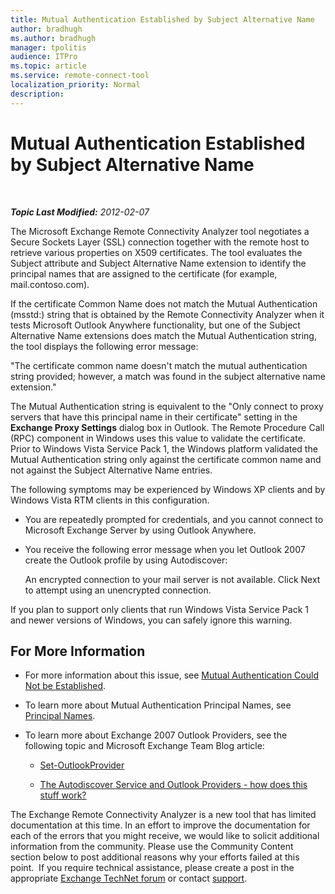 ```yaml
---
title: Mutual Authentication Established by Subject Alternative Name
author: bradhugh
ms.author: bradhugh
manager: tpolitis
audience: ITPro 
ms.topic: article 
ms.service: remote-connect-tool
localization_priority: Normal
description: 
---
```


<div data-xmlns="https://www.w3.org/1999/xhtml">

<div class="topic" data-xmlns="https://www.w3.org/1999/xhtml" data-msxsl="urn:schemas-microsoft-com:xslt" data-cs="https://msdn.microsoft.com/">

<div data-asp="https://msdn2.microsoft.com/asp">

# Mutual Authentication Established by Subject Alternative Name

</div>

<div id="mainSection">

<div id="mainBody">

<span> </span>

_**Topic Last Modified:** 2012-02-07_

The Microsoft Exchange Remote Connectivity Analyzer tool negotiates a Secure Sockets Layer (SSL) connection together with the remote host to retrieve various properties on X509 certificates. The tool evaluates the Subject attribute and Subject Alternative Name extension to identify the principal names that are assigned to the certificate (for example, mail.contoso.com).

If the certificate Common Name does not match the Mutual Authentication (msstd:) string that is obtained by the Remote Connectivity Analyzer when it tests Microsoft Outlook Anywhere functionality, but one of the Subject Alternative Name extensions does match the Mutual Authentication string, the tool displays the following error message:

"The certificate common name doesn't match the mutual authentication string provided; however, a match was found in the subject alternative name extension."

The Mutual Authentication string is equivalent to the "Only connect to proxy servers that have this principal name in their certificate" setting in the **Exchange Proxy Settings** dialog box in Outlook. The Remote Procedure Call (RPC) component in Windows uses this value to validate the certificate. Prior to Windows Vista Service Pack 1, the Windows platform validated the Mutual Authentication string only against the certificate common name and not against the Subject Alternative Name entries.

The following symptoms may be experienced by Windows XP clients and by Windows Vista RTM clients in this configuration.

  - You are repeatedly prompted for credentials, and you cannot connect to Microsoft Exchange Server by using Outlook Anywhere.

  - You receive the following error message when you let Outlook 2007 create the Outlook profile by using Autodiscover:
    
    An encrypted connection to your mail server is not available. Click Next to attempt using an unencrypted connection.

If you plan to support only clients that run Windows Vista Service Pack 1 and newer versions of Windows, you can safely ignore this warning.

<div>

## For More Information

  - For more information about this issue, see [Mutual Authentication Could Not be Established](dd439371\(v=exchg.80\).md).

  - To learn more about Mutual Authentication Principal Names, see [Principal Names](https://go.microsoft.com/fwlink/?linkid=93417).

  - To learn more about Exchange 2007 Outlook Providers, see the following topic and Microsoft Exchange Team Blog article:
    
      - [Set-OutlookProvider](https://go.microsoft.com/fwlink/?linkid=161815)
    
      - [The Autodiscover Service and Outlook Providers - how does this stuff work?](https://go.microsoft.com/fwlink/?linkid=161811)

The Exchange Remote Connectivity Analyzer is a new tool that has limited documentation at this time. In an effort to improve the documentation for each of the errors that you might receive, we would like to solicit additional information from the community. Please use the Community Content section below to post additional reasons why your efforts failed at this point.  If you require technical assistance, please create a post in the appropriate [Exchange TechNet forum](https://go.microsoft.com/fwlink/?linkid=73420) or contact [support](https://go.microsoft.com/fwlink/?linkid=8158).

</div>

</div>

<span> </span>

</div>

</div>

</div>

